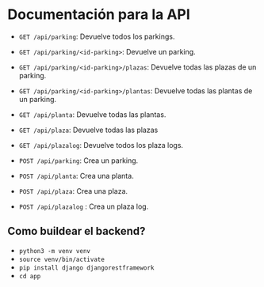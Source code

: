 # Documentación para la API

- `GET /api/parking`: Devuelve todos los parkings.
- `GET /api/parking/<id-parking>`: Devuelve un parking.
- `GET /api/parking/<id-parking>/plazas`: Devuelve todas las plazas de un parking.
- `GET /api/parking/<id-parking>/plantas`: Devuelve todas las plantas de un parking.
- `GET /api/planta`: Devuelve todas las plantas.
- `GET /api/plaza`: Devuelve todas las plazas
- `GET /api/plazalog`: Devuelve todos los plaza logs.

- `POST /api/parking`: Crea un parking.
- `POST /api/planta`: Crea una planta.
- `POST /api/plaza`: Crea una plaza.
- `POST /api/plazalog` : Crea un plaza log.

## Como buildear el backend?

- `python3 -m venv venv`
- `source venv/bin/activate`
- `pip install django djangorestframework`
- `cd app`

